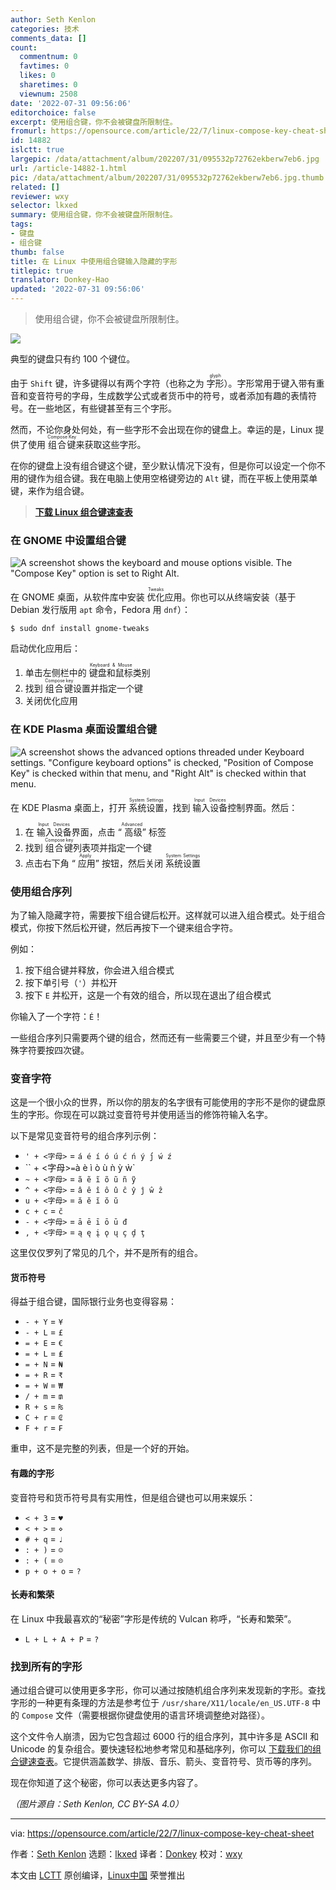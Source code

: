 ```yaml
---
author: Seth Kenlon
categories: 技术
comments_data: []
count:
  commentnum: 0
  favtimes: 0
  likes: 0
  sharetimes: 0
  viewnum: 2508
date: '2022-07-31 09:56:06'
editorchoice: false
excerpt: 使用组合键，你不会被键盘所限制住。
fromurl: https://opensource.com/article/22/7/linux-compose-key-cheat-sheet
id: 14882
islctt: true
largepic: /data/attachment/album/202207/31/095532p72762ekberw7eb6.jpg
url: /article-14882-1.html
pic: /data/attachment/album/202207/31/095532p72762ekberw7eb6.jpg.thumb.jpg
related: []
reviewer: wxy
selector: lkxed
summary: 使用组合键，你不会被键盘所限制住。
tags:
- 键盘
- 组合键
thumb: false
title: 在 Linux 中使用组合键输入隐藏的字形
titlepic: true
translator: Donkey-Hao
updated: '2022-07-31 09:56:06'
---
```



> 
> 使用组合键，你不会被键盘所限制住。
> 
> 
> 


![](/data/attachment/album/202207/31/095532p72762ekberw7eb6.jpg)


典型的键盘只有约 100 个键位。


由于 `Shift` 键，许多键得以有两个字符（也称之为 <ruby> 字形 <rt>  glyph </rt></ruby>）。字形常用于键入带有重音和变音符号的字母，生成数学公式或者货币中的符号，或者添加有趣的表情符号。在一些地区，有些键甚至有三个字形。


然而，不论你身处何处，有一些字形不会出现在你的键盘上。幸运的是，Linux 提供了使用 <ruby> 组合键 <rt>  Compose Key </rt></ruby> 来获取这些字形。


在你的键盘上没有组合键这个键，至少默认情况下没有，但是你可以设定一个你不用的键作为组合键。我在电脑上使用空格键旁边的 `Alt` 键，而在平板上使用菜单键，来作为组合键。



> 
> **[下载 Linux 组合键速查表](https://opensource.com/downloads/linux-compose-key-cheat-sheet)**
> 
> 
> 


### 在 GNOME 中设置组合键


![A screenshot shows the keyboard and mouse options visible. The "Compose Key" option is set to Right Alt.](/data/attachment/album/202207/31/095607afy1i18xwx5etvke.jpg)


在 GNOME 桌面，从软件库中安装 <ruby> 优化 <rt>  Tweaks </rt></ruby> 应用。你也可以从终端安装（基于 Debian 发行版用 `apt` 命令，Fedora 用 `dnf`）：



```
$ sudo dnf install gnome-tweaks

```

启动优化应用后：


1. 单击左侧栏中的 <ruby> 键盘和鼠标 <rt>  Keyboard &amp; Mouse </rt></ruby>类别
2. 找到 <ruby> 组合键 <rt>  Compose key </rt></ruby> 设置并指定一个键
3. 关闭优化应用


### 在 KDE Plasma 桌面设置组合键


![A screenshot shows the advanced options threaded under Keyboard settings. "Configure keyboard options" is checked, "Position of Compose Key" is checked within that menu, and "Right Alt" is checked within that menu.](/data/attachment/album/202207/31/095607pqxfxv99r2xx20sj.jpg)


在 KDE Plasma 桌面上，打开 <ruby> 系统设置 <rt>  System Settings </rt></ruby>，找到 <ruby> 输入设备 <rt>  Input Devices </rt></ruby> 控制界面。然后：


1. 在 <ruby> 输入设备 <rt>  Input Devices </rt></ruby> 界面，点击 “<ruby> 高级 <rt>  Advanced </rt></ruby>” 标签
2. 找到 <ruby> 组合键 <rt>  Compose key </rt></ruby> 列表项并指定一个键
3. 点击右下角 “<ruby> 应用 <rt>  Apply </rt></ruby>” 按钮，然后关闭 <ruby> 系统设置 <rt>  System Settings </rt></ruby>


### 使用组合序列


为了输入隐藏字符，需要按下组合键后松开。这样就可以进入组合模式。处于组合模式，你按下然后松开键，然后再按下一个键来组合字符。


例如：


1. 按下组合键并释放，你会进入组合模式
2. 按下单引号（`'`）并松开
3. 按下 `E` 并松开，这是一个有效的组合，所以现在退出了组合模式


你输入了一个字符：`É`！


一些组合序列只需要两个键的组合，然而还有一些需要三个键，并且至少有一个特殊字符要按四次键。


### 变音字符


这是一个很小众的世界，所以你的朋友的名字很有可能使用的字形不是你的键盘原生的字形。你现在可以跳过变音符号并使用适当的修饰符输入名字。


以下是常见变音符号的组合序列示例：


* `' + <字母>` = `á é í ó ú ć ń ý j́́ ẃ ź`
* `` + <字母>` = `à è ì ò ù ǹ ỳ ẁ`
* `~ + <字母>` = `ã ẽ ĩ õ ũ ñ ỹ`
* `^ + <字母>` = `â ê î ô û ĉ ŷ ĵ ŵ ẑ`
* `u + <字母>` = `ă ĕ ĭ ŏ ŭ`
* `c + c` = `č`
* `- + <字母>` = `ā ē ī ō ū đ`
* `, + <字母>` = `ą ę į ǫ ų ç ḑ ţ`


这里仅仅罗列了常见的几个，并不是所有的组合。


#### 货币符号


得益于组合键，国际银行业务也变得容易：


* `- + Y` = `¥`
* `- + L` = `£`
* `= + E` = `€`
* `= + L` = `₤`
* `= + N` = `₦`
* `= + R` = `₹`
* `= + W` = `₩`
* `/ + m` = `₥`
* `R + s` = `₨`
* `C + r` = `₢`
* `F + r` = `₣`


重申，这不是完整的列表，但是一个好的开始。


#### 有趣的字形


变音符号和货币符号具有实用性，但是组合键也可以用来娱乐：


* `< + 3` = `♥`
* `< + >` = `⋄`
* `# + q` = `♩`
* `: + )` = `☺`
* `: + (` = `☹`
* `p + o + o` = `?`


#### 长寿和繁荣


在 Linux 中我最喜欢的“秘密”字形是传统的 Vulcan 称呼，“长寿和繁荣”。


* `L + L + A + P` = `?`


### 找到所有的字形


通过组合键可以使用更多字形，你可以通过按随机组合序列来发现新的字形。查找字形的一种更有条理的方法是参考位于 `/usr/share/X11/locale/en_US.UTF-8` 中的 `Compose` 文件（需要根据你键盘使用的语言环境调整绝对路径）。


这个文件令人崩溃，因为它包含超过 6000 行的组合序列，其中许多是 ASCII 和 Unicode 的复杂组合。要快速轻松地参考常见和基础序列，你可以 [下载我们的组合键速查表](https://opensource.com/downloads/linux-compose-key-cheat-sheet)。它提供涵盖数学、排版、音乐、箭头、变音符号、货币等的序列。


现在你知道了这个秘密，你可以表达更多内容了。


*（图片源自：Seth Kenlon, CC BY-SA 4.0）*




---


via: <https://opensource.com/article/22/7/linux-compose-key-cheat-sheet>


作者：[Seth Kenlon](https://opensource.com/users/seth) 选题：[lkxed](https://github.com/lkxed) 译者：[Donkey](https://github.com/Donkey-Hao) 校对：[wxy](https://github.com/wxy)


本文由 [LCTT](https://github.com/LCTT/TranslateProject) 原创编译，[Linux中国](https://linux.cn/) 荣誉推出